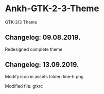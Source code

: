 # Ankh-GTK-2-3-Theme

GTK-2/3 Theme

Changelog: 09.08.2019.
----------------------

Redesigned complete theme

Changelog: 13.09.2019.
----------------------

Modify icon in assets folder: line-h.png

Modified file: gtkrc

